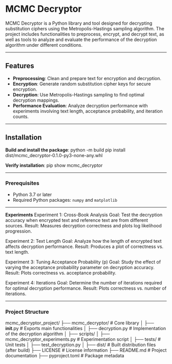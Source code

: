 # MCMC Decryptor

MCMC Decryptor is a Python library and tool designed for decrypting substitution ciphers using the Metropolis-Hastings sampling algorithm. The project includes functionalities to preprocess, encrypt, and decrypt text, as well as tools to analyze and evaluate the performance of the decryption algorithm under different conditions.

---

## Features

- **Preprocessing**: Clean and prepare text for encryption and decryption.
- **Encryption**: Generate random substitution cipher keys for secure encryption.
- **Decryption**: Use Metropolis-Hastings sampling to find optimal decryption mappings.
- **Performance Evaluation**: Analyze decryption performance with experiments involving text length, acceptance probability, and iteration counts.

---

## Installation

**Build and install the package**:
python -m build
pip install dist/mcmc_decryptor-0.1.0-py3-none-any.whl

**Verify installation**:
pip show mcmc_decryptor

---

### Prerequisites

- Python 3.7 or later
- Required Python packages: `numpy` and `matplotlib`

---

**Experiments**
Experiment 1: Cross-Book Analysis
Goal: Test the decryption accuracy when encrypted text and reference text are from different sources.
Result: Measures decryption correctness and plots log likelihood progression.

Experiment 2: Text Length
Goal: Analyze how the length of encrypted text affects decryption performance.
Result: Produces a plot of correctness vs. text length.

Experiment 3: Tuning Acceptance Probability (p)
Goal: Study the effect of varying the acceptance probability parameter on decryption accuracy.
Result: Plots correctness vs. acceptance probability.

Experiment 4: Iterations
Goal: Determine the number of iterations required for optimal decryption performance.
Result: Plots correctness vs. number of iterations.

---

### Project Structure

mcmc_decryptor_project/
├── mcmc_decryptor/             # Core library
│   ├── __init__.py             # Exports main functionalities
│   ├── decryption.py           # Implementation of the decryption algorithm
│
├── scripts/
│   ├── mcmc_decryptor_experiments.py  # Experimentation script
│
├── tests/                      # Unit tests
│   ├── test_decryption.py
│
├── dist/                       # Built distribution files (after build)
├── LICENSE                     # License information
├── README.md                   # Project documentation
├── pyproject.toml              # Package metadata





